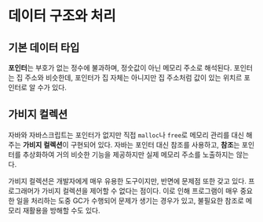 # 데이터 구조와 처리

## 기본 데이터 타입
**포인터**는 부호가 없는 정수에 불과하며, 정숫값이 아닌 메모리 주소로 해석된다.
포인터는 집 주소와 비슷한데, 포인터가 집 자체는 아니지만 집 주소처럼 값이 있는 위치르 포인터로 알 수가 있다.

## 가비지 컬렉션
자바와 자바스크립트는 포인터가 없지만 직접 `malloc`나 `free`로 메모리 관리를 대신 해주는 **가비지 컬렉션**이 구현되어 있다.
자바는 포인터 대신 참조를 사용하고, **참조**는 포인터를 추상화하여 거의 비슷한 기능을 제공하지만 실제 메모리 주소를 노출하지는 않는다.

가비지 컬렉션은 개발자에게 매우 유용한 도구이지만, 반면에 문제점 또한 갖고 있다.
프로그래머가 가비지 컬렉션을 제어할 수 없다는 점이다.
이로 인해 프로그램이 매우 중요한 일을 처리하는 도중 GC가 수행되어 문제가 생기는 경우가 있고, 불필요한 참조로 메모리 재활용을 방해할 수도 있다.
